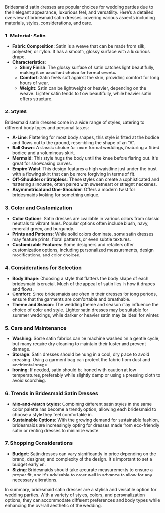 Bridesmaid satin dresses are popular choices for wedding parties due to their elegant appearance, luxurious feel, and versatility. Here’s a detailed overview of bridesmaid satin dresses, covering various aspects including materials, styles, considerations, and care.

### 1. **Material: Satin**
   - **Fabric Composition**: Satin is a weave that can be made from silk, polyester, or nylon. It has a smooth, glossy surface with a luxurious drape.
   - **Characteristics**: 
     - **Shiny Finish**: The glossy surface of satin catches light beautifully, making it an excellent choice for formal events.
     - **Comfort**: Satin feels soft against the skin, providing comfort for long hours of wear.
     - **Weight**: Satin can be lightweight or heavier, depending on the weave. Lighter satin tends to flow beautifully, while heavier satin offers structure.

### 2. **Styles**
   Bridesmaid satin dresses come in a wide range of styles, catering to different body types and personal tastes:

   - **A-Line**: Flattering for most body shapes, this style is fitted at the bodice and flows out to the ground, resembling the shape of an "A".
   - **Ball Gown**: A classic choice for more formal weddings, featuring a fitted bodice and a voluminous skirt.
   - **Mermaid**: This style hugs the body until the knee before flaring out. It's great for showcasing curves.
   - **Empire Waist**: This design features a high waistline just under the bust with a flowing skirt that can be more forgiving in terms of fit.
   - **Off-Shoulder or Strapless**: These styles can create a sophisticated and flattering silhouette, often paired with sweetheart or straight necklines.
   - **Asymmetrical and One-Shoulder**: Offers a modern twist for bridesmaids looking for something unique.

### 3. **Color and Customization**
   - **Color Options**: Satin dresses are available in various colors from classic neutrals to vibrant hues. Popular options often include blush, navy, emerald green, and burgundy.
   - **Prints and Patterns**: While solid colors dominate, some satin dresses may feature prints, floral patterns, or even subtle textures.
   - **Customizable Features**: Some designers and retailers offer customization options, including personalized measurements, design modifications, and color choices.

### 4. **Considerations for Selection**
   - **Body Shape**: Choosing a style that flatters the body shape of each bridesmaid is crucial. Much of the appeal of satin lies in how it drapes and flows.
   - **Comfort**: Since bridesmaids are often in their dresses for long periods, ensure that the garments are comfortable and breathable.
   - **Theme and Season**: The wedding theme and season may influence the choice of color and style. Lighter satin dresses may be suitable for summer weddings, while darker or heavier satin may be ideal for winter.

### 5. **Care and Maintenance**
   - **Washing**: Some satin fabrics can be machine washed on a gentle cycle, but many require dry cleaning to maintain their luster and prevent damage.
   - **Storage**: Satin dresses should be hung in a cool, dry place to avoid creasing. Using a garment bag can protect the fabric from dust and accidental snags.
   - **Ironing**: If needed, satin should be ironed with caution at low temperatures, preferably while slightly damp or using a pressing cloth to avoid scorching.

### 6. **Trends in Bridesmaid Satin Dresses**
   - **Mix-and-Match Styles**: Combining different satin styles in the same color palette has become a trendy option, allowing each bridesmaid to choose a style they feel comfortable in.
   - **Sustainable Options**: With the growing demand for sustainable fashion, bridesmaids are increasingly opting for dresses made from eco-friendly satin or renting dresses to minimize waste.

### 7. **Shopping Considerations**
   - **Budget**: Satin dresses can vary significantly in price depending on the brand, designer, and complexity of the design. It's important to set a budget early on.
   - **Sizing**: Bridesmaids should take accurate measurements to ensure a proper fit, and it's advisable to order well in advance to allow for any necessary alterations.

In summary, bridesmaid satin dresses are a stylish and versatile option for wedding parties. With a variety of styles, colors, and personalization options, they can accommodate different preferences and body types while enhancing the overall aesthetic of the wedding.